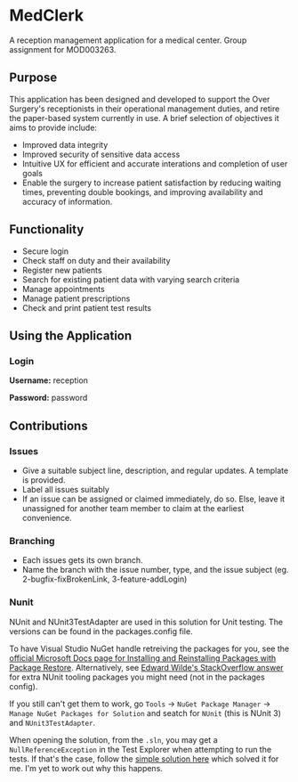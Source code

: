 # MedClerk
A reception management application for a medical center. Group assignment for MOD003263.

## Purpose
This application has been designed and developed to support the Over Surgery's receptionists in their operational management duties, and retire the paper-based system currently in use. A brief selection of objectives it aims to provide include: 
- Improved data integrity
- Improved security of sensitive data access
- Intuitive UX for efficient and accurate interations and completion of user goals
- Enable the surgery to increase patient satisfaction by reducing waiting times, preventing double bookings, and improving availability and accuracy of information. 

## Functionality
- Secure login
- Check staff on duty and their availability 
- Register new patients
- Search for existing patient data with varying search criteria
- Manage appointments 
- Manage patient prescriptions 
- Check and print patient test results

## Using the Application
### Login 
**Username:** reception

**Password:** password

## Contributions
### Issues
- Give a suitable subject line, description, and regular updates. A template is provided. 
- Label all issues suitably
- If an issue can be assigned or claimed immediately, do so. Else, leave it unassigned for another team member to claim at the earliest convenience. 

### Branching
- Each issues gets its own branch. 
- Name the branch with the issue number, type, and the issue subject (eg. 2-bugfix-fixBrokenLink, 3-feature-addLogin)

### Nunit 
NUnit and NUnit3TestAdapter are used in this solution for Unit testing. The versions can be found in the packages.config file.

To have Visual Studio NuGet handle retreiving the packages for you, see the [official Microsoft Docs page for Installing and Reinstalling Packages with Package Restore](https://docs.microsoft.com/en-us/nuget/consume-packages/package-restore). Alternatively, see [Edward Wilde's StackOverflow answer](https://stackoverflow.com/questions/4978709/checking-in-packages-from-nuget-into-version-control/7619988#7619988) for extra NUnit tooling packages you might need (not in the packages config).

If you still can't get them to work, go `Tools` -> `NuGet Package Manager` -> `Manage NuGet Packages for Solution` and seatch for `NUnit` (this is NUnit 3) and `NUnit3TestAdapter`. 

When opening the solution, from the `.sln`, you may get a `NullReferenceException` in the Test Explorer when attempting to run the tests. If that's the case, follow the [simple solution here](https://developercommunity.visualstudio.com/content/problem/96181/test-explorer-fails-to-load-when-it-opens-with-the.html) which solved it for me. I'm yet to work out why this happens. 